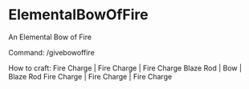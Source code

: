 # ElementalBowOfFire
An Elemental Bow of Fire

Command: /givebowoffire

How to craft:
Fire Charge | Fire Charge | Fire Charge
Blaze Rod   | Bow         | Blaze Rod
Fire Charge | Fire Charge | Fire Charge
